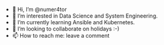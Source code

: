 - 👋 Hi, I’m @numer4tor
- 👀 I’m interested in Data Science and System Engineering.
- 🌱 I’m currently learning Ansible and Kubernetes.
- 💞️ I’m looking to collaborate on holidays :-)
- 📫 How to reach me: leave a comment

<!---
numer4tor/numer4tor is a ✨ special ✨ repository because its `README.md` (this file) appears on your GitHub profile.
You can click the Preview link to take a look at your changes.
--->
